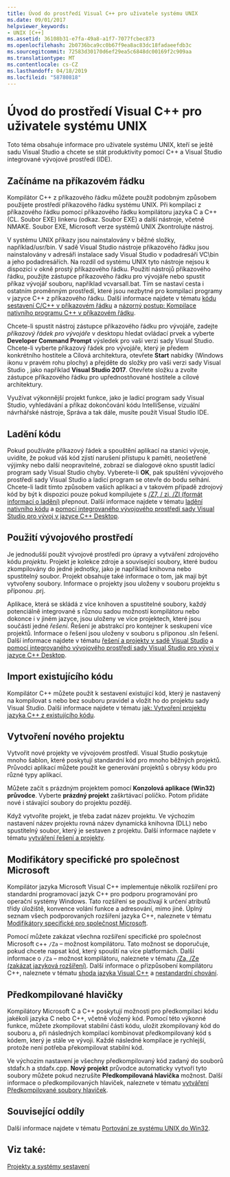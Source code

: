 ```yaml
---
title: Úvod do prostředí Visual C++ pro uživatele systému UNIX
ms.date: 09/01/2017
helpviewer_keywords:
- UNIX [C++]
ms.assetid: 36108b31-e7fa-49a8-a1f7-7077fcbec873
ms.openlocfilehash: 2b0736bca9cc0b67f9ea8ac83dc18fadaeefdb3c
ms.sourcegitcommit: 72583d30170d6ef29ea5c6848dc00169f2c909aa
ms.translationtype: MT
ms.contentlocale: cs-CZ
ms.lasthandoff: 04/18/2019
ms.locfileid: "58780818"
---
```

# <a name="introduction-to-visual-c-for-unix-users"></a>Úvod do prostředí Visual C++ pro uživatele systému UNIX

Toto téma obsahuje informace pro uživatele systému UNIX, kteří se ještě sadu Visual Studio a chcete se stát produktivity pomocí C++ a Visual Studio integrované vývojové prostředí (IDE).

## <a name="getting-started-on-the-command-line"></a>Začínáme na příkazovém řádku

Kompilátor C++ z příkazového řádku můžete použít podobným způsobem použijete prostředí příkazového řádku systému UNIX. Při kompilaci z příkazového řádku pomocí příkazového řádku kompilátoru jazyka C a C++ (CL. Soubor EXE) linkeru (odkaz. Soubor EXE) a další nástroje, včetně NMAKE. Soubor EXE, Microsoft verze systémů UNIX Zkontrolujte nástroj.

V systému UNIX příkazy jsou nainstalovány v běžné složky, například/usr/bin. V sadě Visual Studio nástroje příkazového řádku jsou nainstalovány v adresáři instalace sady Visual Studio v podadresáři VC\bin a jeho podadresářích. Na rozdíl od systému UNIX tyto nástroje nejsou k dispozici v okně prostý příkazového řádku. Použití nástrojů příkazového řádku, použijte zástupce příkazového řádku pro vývojáře nebo spustit příkaz vývojář souboru, například vcvarsall.bat. Tím se nastaví cesta i ostatním proměnným prostředí, které jsou nezbytné pro kompilaci programy v jazyce C++ z příkazového řádku. Další informace najdete v tématu [kódu sestavení C/C++ v příkazovém řádku](../build/building-on-the-command-line.md) a [názorný postup: Kompilace nativního programu C++ v příkazovém řádku](../build/walkthrough-compiling-a-native-cpp-program-on-the-command-line.md).

Chcete-li spustit nástroj zástupce příkazového řádku pro vývojáře, zadejte *příkazový řádek pro vývojáře* v desktopu hledat ovládací prvek a vyberte **Developer Command Prompt** výsledek pro vaši verzi sady Visual Studio. Chcete-li vyberte příkazový řádek pro vývojáře, který je předem konkrétního hostitele a Cílová architektura, otevřete **Start** nabídky (Windows ikonu v pravém rohu plochy) a přejděte do složky pro vaši verzi sady Visual Studio , jako například **Visual Studio 2017**. Otevřete složku a zvolte zástupce příkazového řádku pro upřednostňované hostitele a cílové architektury.

Využívat výkonnější projekt funkce, jako je ladicí program sady Visual Studio, vyhledávání a příkaz dokončování kódu IntelliSense, vizuální návrhářské nástroje, Správa a tak dále, musíte použít Visual Studio IDE.

## <a name="debugging-your-code"></a>Ladění kódu

Pokud používáte příkazový řádek a spouštění aplikací na stanici vývoje, uvidíte, že pokud váš kód zjistí narušení přístupu k paměti, neošetřené výjimky nebo další neopravitelné, zobrazí se dialogové okno spustit ladicí program sady Visual Studio chyby. Vyberete-li **OK**, pak spuštění vývojového prostředí sady Visual Studio a ladicí program se otevře do bodu selhání. Chcete-li ladit tímto způsobem vašich aplikací a v takovém případě zdrojový kód by být k dispozici pouze pokud kompilujete s [/Z7, / zi, /ZI (formát informací o ladění)](../build/reference/z7-zi-zi-debug-information-format.md) přepnout. Další informace najdete v tématu [ladění nativního kódu](/visualstudio/debugger/debugging-native-code) a [pomocí integrovaného vývojového prostředí sady Visual Studio pro vývoj v jazyce C++ Desktop](../ide/using-the-visual-studio-ide-for-cpp-desktop-development.md).

## <a name="using-the-development-environment"></a>Použití vývojového prostředí

Je jednodušší použít vývojové prostředí pro úpravy a vytváření zdrojového kódu *projektu*. Projekt je kolekce zdroje a související soubory, které budou zkompilovány do jedné jednotky, jako je například knihovna nebo spustitelný soubor. Projekt obsahuje také informace o tom, jak mají být vytvořeny soubory. Informace o projekty jsou uloženy v souboru projektu s příponou .prj.

Aplikace, která se skládá z více knihoven a spustitelné soubory, každý potenciálně integrované s různou sadou možností kompilátoru nebo dokonce i v jiném jazyce, jsou uloženy ve více projektech, které jsou součástí jedné *řešení*. Řešení je abstrakcí pro kontejner k seskupení více projektů. Informace o řešení jsou uloženy v souboru s příponou .sln řešení. Další informace najdete v tématu [řešení a projekty v sadě Visual Studio](/visualstudio/ide/solutions-and-projects-in-visual-studio) a [pomocí integrovaného vývojového prostředí sady Visual Studio pro vývoj v jazyce C++ Desktop](../ide/using-the-visual-studio-ide-for-cpp-desktop-development.md).

## <a name="importing-your-existing-code"></a>Import existujícího kódu

Kompilátor C++ můžete použít k sestavení existující kód, který je nastavený na kompilovat s nebo bez souboru pravidel a vložit ho do projektu sady Visual Studio. Další informace najdete v tématu [jak: Vytvoření projektu jazyka C++ z existujícího kódu](../build/how-to-create-a-cpp-project-from-existing-code.md).

## <a name="creating-a-new-project"></a>Vytvoření nového projektu

Vytvořit nové projekty ve vývojovém prostředí. Visual Studio poskytuje mnoho šablon, které poskytují standardní kód pro mnoho běžných projektů. Průvodci aplikací můžete použít ke generování projektů s obrysy kódu pro různé typy aplikací.

Můžete začít s prázdným projektem pomocí **Konzolová aplikace (Win32) průvodce**. Vyberte **prázdný projekt** zaškrtávací políčko. Potom přidáte nové i stávající soubory do projektu později.

Když vytvoříte projekt, je třeba zadat název projektu. Ve výchozím nastavení název projektu rovná název dynamická knihovna (DLL) nebo spustitelný soubor, který je sestaven z projektu. Další informace najdete v tématu [vytváření řešení a projekty](/visualstudio/ide/creating-solutions-and-projects).

## <a name="microsoft-specific-modifiers"></a>Modifikátory specifické pro společnost Microsoft

Kompilátor jazyka Microsoft Visual C++ implementuje několik rozšíření pro standardní programovací jazyk C++ pro podporu programování pro operační systémy Windows. Tato rozšíření se používají k určení atributů třídy úložiště, konvence volání funkce a adresování, mimo jiné. Úplný seznam všech podporovaných rozšíření jazyka C++, naleznete v tématu [Modifikátory specifické pro společnost Microsoft](../cpp/microsoft-specific-modifiers.md).

Pomocí můžete zakázat všechna rozšíření specifické pro společnost Microsoft c++ `/Za` – možnost kompilátoru. Tato možnost se doporučuje, pokud chcete napsat kód, který spouští na více platformách. Další informace o `/Za` – možnost kompilátoru, naleznete v tématu [/Za, /Ze (zakázat jazyková rozšíření)](../build/reference/za-ze-disable-language-extensions.md). Další informace o přizpůsobení kompilátoru C++, naleznete v tématu [shoda jazyka Visual C++](../overview/visual-cpp-language-conformance.md) a [nestandardní chování](../cpp/nonstandard-behavior.md).

## <a name="precompiled-headers"></a>Předkompilované hlavičky

Kompilátory Microsoft C a C++ poskytují možnosti pro předkompilaci kódu jakékoli jazyka C nebo C++, včetně vložený kód. Pomocí této výkonné funkce, můžete zkompilovat stabilní části kódu, uložit zkompilovaný kód do souboru a, při následných kompilací kombinovat předkompilovaný kód s kódem, který je stále ve vývoji. Každé následné kompilace je rychlejší, protože není potřeba překompilovat stabilní kód.

Ve výchozím nastavení je všechny předkompilovaný kód zadaný do souborů stdafx.h a stdafx.cpp. **Nový projekt** průvodce automaticky vytvoří tyto soubory můžete pokud nezrušíte **Předkompilovaná hlavička** možnost. Další informace o předkompilovaných hlaviček, naleznete v tématu [vytváření Předkompilované soubory hlaviček](../build/creating-precompiled-header-files.md).

## <a name="related-sections"></a>Související oddíly

Další informace najdete v tématu [Portování ze systému UNIX do Win32](../porting/porting-from-unix-to-win32.md).

## <a name="see-also"></a>Viz také:

[Projekty a systémy sestavení](../build/projects-and-build-systems-cpp.md)
